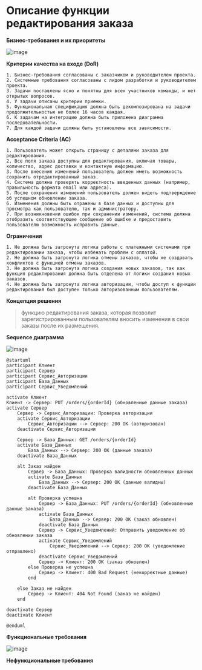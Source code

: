 # Описание функции редактирования заказа

**Бизнес-требования и их приоритеты**

![image](https://github.com/cyberlizka/-/assets/164761247/ca245252-f2dd-478c-8db1-a585c2761b45)

**Критерии качества на входе (DoR)**

    1. Бизнес-требования согласованы с заказчиком и руководителем проекта.
    2. Системные требования согласованы с лидом разработки и руководителем проекта.
    3. Задачи поставлены ясно и понятны для всех участников команды, и нет открытых вопросов.
    4. У задачи описаны критерии приемки.
    5. Функциональная спецификация должна быть декомпозирована на задачи продолжительностью не более 16 часов каждая.
    6. К задачам на интеграцию должна быть приложена диаграмма последовательности.
    7. Для каждой задачи должны быть установлены все зависимости.
    
**Acceptance Criteria (AC)**


    1. Пользователь может открыть страницу с деталями заказа для редактирования.
    2. Все поля заказа доступны для редактирования, включая товары, количество, адрес доставки и контактную информацию.
    3. После внесения изменений пользователь должен иметь возможность сохранить отредактированный заказ.
    4. Система должна проверять корректность введенных данных (например, правильность формата email или адреса).
    5. После сохранения изменений пользователь должен видеть подтверждение об успешном обновлении заказа.
    6. Изменения должны быть отражены в базе данных и доступны для просмотра как пользователю, так и администратору.
    7. При возникновении ошибок при сохранении изменений, система должна отобразить соответствующее сообщение об ошибке и предоставить пользователю возможность исправить данные.

**Ограничения**


    1. Не должна быть затронута логика работы с платежными системами при редактировании заказа, чтобы избежать проблем с оплатой.
    2. Не должна быть затронута логика отмены заказов, чтобы не создавать конфликтов с функцией отмены заказов.
    3. Не должна быть затронута логика создания новых заказов, так как функция редактирования должна быть отделена от логики создания новых заказов.
    4. Не должна быть затронута логика авторизации, чтобы доступ к функции редактирования был доступен только авторизованным пользователям.
    
**Концепция решения**

  > функцию редактирования заказа, которая позволит зарегистрированным пользователям вносить изменения в свои заказы после их размещения.
 

**Sequence диаграмма**


![image](https://github.com/cyberlizka/-/assets/164761247/038eae36-e3ce-463a-b4e7-7f6212ecef00)
```
@startuml
participant Клиент
participant Сервер
participant Сервис_Авторизации
participant База_Данных
participant Сервис_Уведомлений

activate Клиент
Клиент -> Сервер: PUT /orders/{orderId} (обновленные данные заказа)
activate Сервер
    Сервер -> Сервис_Авторизации: Проверка авторизации
    activate Сервис_Авторизации
        Сервис_Авторизации --> Сервер: 200 OK (авторизован)
    deactivate Сервис_Авторизации
    
    Сервер -> База_Данных: GET /orders/{orderId} 
    activate База_Данных
        База_Данных --> Сервер: 200 OK (данные заказа)
    deactivate База_Данных

    alt Заказ найден
        Сервер -> База_Данных: Проверка валидности обновленных данных
        activate База_Данных
            База_Данных --> Сервер: 200 OK (данные валидны)
        deactivate База_Данных

        alt Проверка успешна
            Сервер -> База_Данных: PUT /orders/{orderId} (обновленные данные заказа)
            activate База_Данных
                База_Данных --> Сервер: 200 OK (заказ обновлен)
            deactivate База_Данных
            Сервер -> Сервис_Уведомлений: Отправить уведомление об обновлении заказа
            activate Сервис_Уведомлений
                Сервис_Уведомлений --> Сервер: 200 OK (уведомление отправлено)
            deactivate Сервис_Уведомлений
            Сервер -> Клиент: 200 OK (заказ обновлен)
        else Проверка не успешна
            Сервер -> Клиент: 400 Bad Request (некорректные данные)
        end

    else Заказ не найден
        Сервер -> Клиент: 404 Not Found (заказ не найден)
    end

deactivate Сервер
deactivate Клиент

@enduml
```

**Функциональные требования**

![image](https://github.com/cyberlizka/-/assets/164761247/43eacbe7-7e8c-4485-9d53-6911a0016e61)

  
**Нефункциональные требования**
